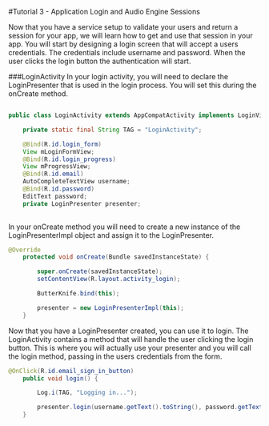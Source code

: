 #Tutorial 3 - Application Login and Audio Engine Sessions

Now that you have a service setup to validate your users and return a session for your app, we will 
learn how to get and use that session in your app. You will start by designing a login screen that will 
accept a users credentials. The credentials include username and password. When the user clicks the 
login button the authentication will start. 

###LoginActivity
In your login activity, you will need to declare the LoginPresenter that is used in the login process.
You will set this during the onCreate method.

``` Java

public class LoginActivity extends AppCompatActivity implements LoginView {

    private static final String TAG = "LoginActivity";

    @Bind(R.id.login_form)
    View mLoginFormView;
    @Bind(R.id.login_progress)
    View mProgressView;
    @Bind(R.id.email)
    AutoCompleteTextView username;
    @Bind(R.id.password)
    EditText password;
    private LoginPresenter presenter;
    
```

In your onCreate method you will need to create a new instance of the LoginPresenterImpl object and 
assign it to the LoginPresenter. 

``` Java
@Override
    protected void onCreate(Bundle savedInstanceState) {

        super.onCreate(savedInstanceState);
        setContentView(R.layout.activity_login);

        ButterKnife.bind(this);

        presenter = new LoginPresenterImpl(this);
    }
```

Now that you have a LoginPresenter created, you can use it to login. The LoginActivity contains a 
method that will handle the user clicking the login button. This is where you will actually use your
presenter and you will call the login method, passing in the users credentials from the form.
 
``` Java
@OnClick(R.id.email_sign_in_button)
    public void login() {

        Log.i(TAG, "Logging in...");

        presenter.login(username.getText().toString(), password.getText().toString());
    }
```



